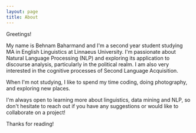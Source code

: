 ```yaml
---
layout: page
title: About
---
```


Greetings!

My name is Behnam Baharmand and I'm a second year student studying MA in English Linguistics at Linnaeus University. I'm passionate about Natural Language Processing (NLP) and exploring its application to discourse analysis, particularly in the political realm. I am also very interested in the cognitive processes of Second Language Acquisition.

When I'm not studying, I like to spend my time coding, doing photography, and exploring new places.

I'm always open to learning more about linguistics, data mining and NLP, so don't hesitate to reach out if you have any suggestions or would like to collaborate on a project!

Thanks for reading!
